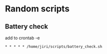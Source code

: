 # Random scripts

## Battery check
add to crontab -e

    * * * * * /home/jiri/scripts/battery_check.sh
